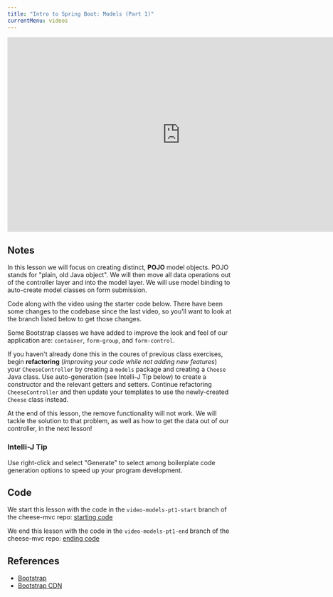 ```yaml
---
title: "Intro to Spring Boot: Models (Part 1)"
currentMenu: videos
---
```


<div class="youtube-wrapper"><iframe width="776" height="437" src="https://www.youtube.com/embed/cRdjxG-Qbj8" frameborder="0" allowfullscreen></iframe></div>

## Notes

In this lesson we will focus on creating distinct, **POJO** model objects. POJO stands for "plain, old Java object". We will then move all data operations out of the controller layer and into the model layer. We will use model binding to auto-create model classes on form submission.

Code along with the video using the starter code below. There have been some changes to the codebase since the last video, so you'll want to look at the branch listed below to get those changes.

Some Bootstrap classes we have added to improve the look and feel of our application are: `container`, `form-group`, and `form-control`.

If you haven't already done this in the coures of previous class exercises, begin **refactoring** (*improving your code while not adding new features*) your `CheeseController` by creating a `models` package and creating a `Cheese` Java class. Use auto-generation (see Intelli-J Tip below) to create a constructor and the relevant getters and setters. Continue refactoring `CheeseController` and then update your templates to use the newly-created `Cheese` class instead.

At the end of this lesson, the remove functionality will not work. We will tackle the solution to that problem, as well as how to get the data out of our controller, in the next lesson!

### Intelli-J Tip

Use right-click and select "Generate" to select among boilerplate code generation options to speed up your program development.

## Code

We start this lesson with the code in the `video-models-pt1-start` branch of the cheese-mvc repo: [starting code](https://github.com/LaunchCodeEducation/cheese-mvc/tree/video-models-pt1-start)

We end this lesson with the code in the `video-models-pt1-end` branch of the cheese-mvc repo: [ending code](https://github.com/LaunchCodeEducation/cheese-mvc/tree/video-models-pt1-end)

## References

- [Bootstrap](http://getbootstrap.com/)
- [Bootstrap CDN](https://www.bootstrapcdn.com/)
